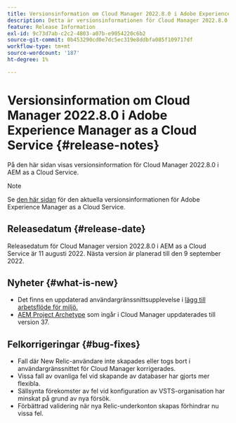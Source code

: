 ```yaml
---
title: Versionsinformation om Cloud Manager 2022.8.0 i Adobe Experience Manager as a Cloud Service
description: Detta är versionsinformationen för Cloud Manager 2022.8.0 i AEM as a Cloud Service.
feature: Release Information
exl-id: 9c73d7ab-c2c2-4803-a07b-e9054220c6b2
source-git-commit: 0b453290cd0e7dc5ec319e8ddbfa085f109717df
workflow-type: tm+mt
source-wordcount: '187'
ht-degree: 1%

---
```



# Versionsinformation om Cloud Manager 2022.8.0 i Adobe Experience Manager as a Cloud Service {#release-notes}

På den här sidan visas versionsinformation för Cloud Manager 2022.8.0 i AEM as a Cloud Service.

>[!NOTE]
>
>Se [den här sidan](/help/release-notes/release-notes-cloud/release-notes-current.md) för den aktuella versionsinformationen för Adobe Experience Manager as a Cloud Service.

## Releasedatum {#release-date}

Releasedatum för Cloud Manager version 2022.8.0 i AEM as a Cloud Service är 11 augusti 2022. Nästa version är planerad till den 9 september 2022.

## Nyheter {#what-is-new}

* Det finns en uppdaterad användargränssnittsupplevelse i [lägg till arbetsflöde för miljö.](/help/implementing/cloud-manager/manage-environments.md)
* [AEM Project Archetype](https://experienceleague.adobe.com/docs/experience-manager-core-components/using/developing/archetype/overview.html) som ingår i Cloud Manager uppdaterades till version 37.

## Felkorrigeringar {#bug-fixes}

* Fall där New Relic-användare inte skapades eller togs bort i användargränssnittet för Cloud Manager korrigerades.
* Vissa fall av ovanliga fel vid skapande av databaser har gjorts mer flexibla.
* Sällsynta förekomster av fel vid konfiguration av VSTS-organisation har minskat på grund av nya försök.
* Förbättrad validering när nya Relic-underkonton skapas förhindrar nu vissa fel.
